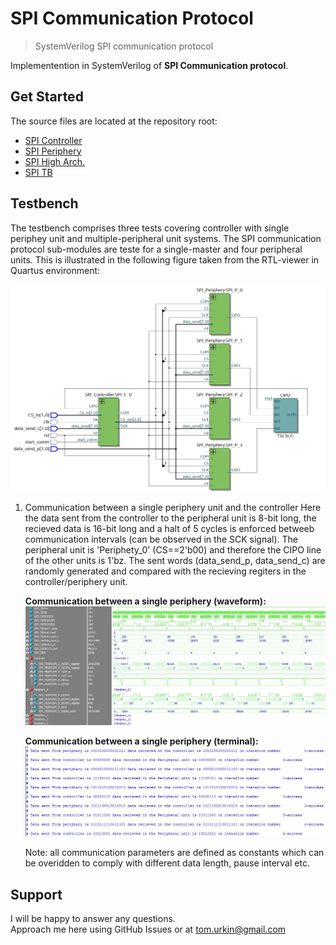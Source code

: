 # SPI Communication Protocol

> SystemVerilog SPI communication protocol  

Implementention in SystemVerilog of __SPI Communication protocol__.  


## Get Started

The source files  are located at the repository root:

- [SPI Controller](./SPI_Controller.sv)
- [SPI Periphery](./SPI_Periphery.sv)
- [SPI High Arch.](./SPI.sv)
- [SPI TB](./SPI_TB.sv)

## Testbench

The testbench comprises three tests covering controller with single periphey unit and multiple-peripheral unit systems.
The SPI communication protocol sub-modules are teste for a single-master and four peripheral units. This is illustrated in the following figure taken from the RTL-viewer in Quartus environment:

![SPI_High_ARCH](./docs/RTL.JPG) 

1.	Communication between a single periphery unit and the controller
	Here the data sent from the controller to the peripheral unit is 8-bit long, the recieved data is 16-bit long and a halt of 5 cycles is enforced betweeb communication intervals (can be observed in the SCK signal). 
	The peripheral unit is 'Periphety_0' (CS==2'b00) and therefore the CIPO line of the other units is 1'bz. The sent words (data_send_p, data_send_c) are randomly generated and compared with the recieving regiters in the controller/periphery unit. 	
	
	**Communication between a single periphery (waveform):**
		![Communication between a single periphery](./docs/tst1_wave.JPG) 
		
	**Communication between a single periphery (terminal):**
		![Communication between a single periphery](./docs/tst1_terminal.JPG)		
	
	Note: all communication parameters are defined as constants which can be overidden to comply with different data length, pause interval etc. 
	

## Support

I will be happy to answer any questions.  
Approach me here using GitHub Issues or at tom.urkin@gmail.com